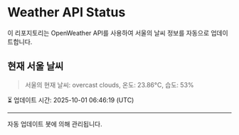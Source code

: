 
# Weather API Status

이 리포지토리는 OpenWeather API를 사용하여 서울의 날씨 정보를 자동으로 업데이트합니다.

## 현재 서울 날씨
> 서울의 현재 날씨: overcast clouds, 온도: 23.86°C, 습도: 53%

⏳ 업데이트 시간: 2025-10-01 06:46:19 (UTC)

---
자동 업데이트 봇에 의해 관리됩니다.
